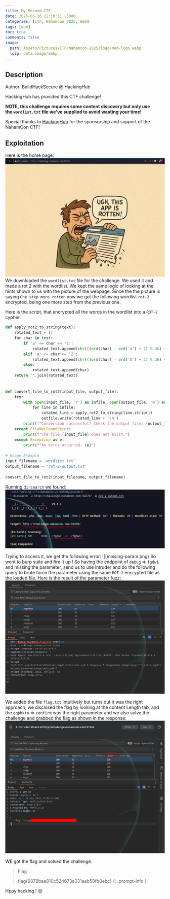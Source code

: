 ```yaml
---
title: My Second CTF 
date: 2025-05-26 22:10:11 -5000
categories: [CTF, Nahamcon 2025, Web]
tags: [web]
toc: true
comments: false
image:
  path: Assets/Pictures/CTF/Nahamcon-2025/logo/mod-logo.webp
  lqip: data:image/webp
---
```


## Description
Author: BuildHackSecure @ HackingHub  
  
HackingHub has provided this CTF challenge!  
  
**NOTE, this challenge requires some content discovery but only use the `wordlist.txt` file we've supplied to avoid wasting your time!**  
  
Special thanks to [HackingHub](https://hackinghub.io/) for the sponsorship and support of the NahamCon CTF!

## Exploitation
Here is the home page:
![home](Assets/Pictures/CTF/Nahamcon-2025/home.png)
We downloaded the `wordlist.txt` file for the challenge.
We used it and made a rot 2 with the wordlist.
We kept the same logic of looking at the hints shown to us with the picture of the webpage.
Since the the picture is saying `One step more rotten` now we got the following wordlist `rot-2` encrypted, being one more step from the previous one.

Here is the script, that encrypted all the words in the wordlist into a `ROT-2` cypher.

```python
def apply_rot2_to_string(text):
    rotated_text = []
    for char in text:
        if 'a' <= char <= 'z':
            rotated_text.append(chr(((ord(char) - ord('a') + 2) % 26) + ord('a')))
        elif 'A' <= char <= 'Z':
            rotated_text.append(chr(((ord(char) - ord('A') + 2) % 26) + ord('A')))
        else:
            rotated_text.append(char)
    return ''.join(rotated_text)


def convert_file_to_rot2(input_file, output_file):
    try:
        with open(input_file, 'r') as infile, open(output_file, 'w') as outfile:
            for line in infile:
                rotated_line = apply_rot2_to_string(line.strip())  
                outfile.write(rotated_line + '\n')
        print(f"Conversion successful! Check the output file: {output_file}")
    except FileNotFoundError:
        print(f"The file {input_file} does not exist.")
    except Exception as e:
        print(f"An error occurred: {e}")

# Usage Example
input_filename = 'wordlist.txt' 
output_filename = 'rot-2-output.txt' 

convert_file_to_rot2(input_filename, output_filename)
```
Running `dirsearch` we found:
![dirs](Assets/Pictures/CTF/Nahamcon-2025/dir-found.png)

Trying to access it, we get the following error:
![[missing-param.png)
So went to burp suite and fire it up !
So having the endpoint of `debug` => `fgdwi` and missing the parameter, send us to use intruder and do the following query to brute force the parameter using the same `ROT-2` encrypted file as the loaded file.
Here is the result of the parameter fuzz:
![finding](Assets/Pictures/CTF/Nahamcon-2025/finding.png)

We added the file `flag.txt` intuitively but turns out it was the right approach, we disclosed the flag by looking at the content Length tab, and the `eqphkto` => `confirm` was the right parameter and we also solve the challenge and grabbed the flag as shown in the response:
![flag](Assets/Pictures/CTF/Nahamcon-2025/flag-3.png)

WE got the flag and solved the challenge.


> Flag
>
> flag{9078bae810c524673a331aeb58fb0ebc}
{: .prompt-info }

Hppy hacking ! 😊


